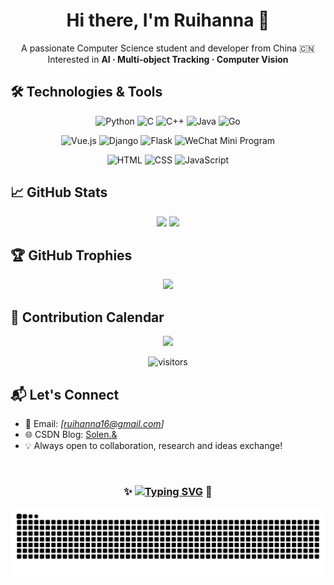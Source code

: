 <h1 align="center">Hi there, I'm Ruihanna 👋</h1>

<p align="center">
  A passionate Computer Science student and developer from China 🇨🇳<br>
  Interested in <strong>AI · Multi-object Tracking · Computer Vision</strong>
</p>

## 🛠️ Technologies & Tools

<div align="center">

![Python](https://img.shields.io/badge/Python-3776AB?style=flat&logo=python&logoColor=white)
![C](https://img.shields.io/badge/C-A8B9CC?style=flat&logo=c&logoColor=white)
![C++](https://img.shields.io/badge/C++-00599C?style=flat&logo=c%2b%2b&logoColor=white)
![Java](https://img.shields.io/badge/Java-007396?style=flat&logo=java&logoColor=white)
![Go](https://img.shields.io/badge/Go-00ADD8?style=flat&logo=go&logoColor=white)

![Vue.js](https://img.shields.io/badge/Vue.js-4FC08D?style=flat&logo=vue.js&logoColor=white)
![Django](https://img.shields.io/badge/Django-092E20?style=flat&logo=django&logoColor=white)
![Flask](https://img.shields.io/badge/Flask-000000?style=flat&logo=flask&logoColor=white)
![WeChat Mini Program](https://img.shields.io/badge/WeChat_Mini_Program-07C160?style=flat&logo=wechat&logoColor=white)

![HTML](https://img.shields.io/badge/HTML5-E34F26?style=flat&logo=html5&logoColor=white)
![CSS](https://img.shields.io/badge/CSS3-1572B6?style=flat&logo=css3&logoColor=white)
![JavaScript](https://img.shields.io/badge/JavaScript-F7DF1E?style=flat&logo=javascript&logoColor=black)

</div>

## 📈 GitHub Stats

<div align="center">
  <img src="https://github-readme-stats.vercel.app/api?username=Ruihanna&show_icons=true&theme=default" height="160">
  <img src="https://github-readme-stats.vercel.app/api/top-langs/?username=Ruihanna&layout=compact&theme=default" height="160">
</div>

## 🏆 GitHub Trophies

<p align="center">
  <img src="https://github-profile-trophy.vercel.app/?username=Ruihanna&theme=flat&row=1&column=6" />
</p>

## 🧠 Contribution Calendar

<p align="center">
  <img src="https://github-readme-activity-graph.vercel.app/graph?username=Ruihanna&theme=github" />
</p>

<div align="center">
  
  ![visitors](https://komarev.com/ghpvc/?username=Ruihanna&label=Profile%20Views&color=0e75b6&style=flat)
  
</div>


## 📬 Let's Connect

- 📮 Email: _[ruihanna16@gmail.com]_  
- 🌐 CSDN Blog: [Solen.&](https://blog.csdn.net/weixin_73558212)
- 💡 Always open to collaboration, research and ideas exchange!


<br/>

<h3 align="center">
  ✨ <a href="https://git.io/typing-svg"><img src="https://readme-typing-svg.demolab.com?font=Kanit&size=25&duration=4000&pause=1000&color=000000&vCenter=true&repeat=false&height=20&lines=Stay+Patient+and+Trust+Your+Journey" alt="Typing SVG" /></a> 🎈
</h3>


<picture>
  <source media="(prefers-color-scheme: dark)" srcset="https://raw.githubusercontent.com/RuiHanna/RuiHanna/output/github-contribution-grid-snake-dark.svg">
  <source media="(prefers-color-scheme: light)" srcset="https://raw.githubusercontent.com/RuiHanna/RuiHanna/output/github-contribution-grid-snake.svg">
  <img alt="github contribution grid snake animation" src="https://raw.githubusercontent.com/RuiHanna/RuiHanna/output/github-contribution-grid-snake.svg">
</picture>



<!--
**RuiHanna/RuiHanna** is a ✨ _special_ ✨ repository because its `README.md` (this file) appears on your GitHub profile.

Here are some ideas to get you started:

- 🔭 I’m currently working on ...
- 🌱 I’m currently learning ...
- 👯 I’m looking to collaborate on ...
- 🤔 I’m looking for help with ...
- 💬 Ask me about ...
- 📫 How to reach me: ...
- 😄 Pronouns: ...
- ⚡ Fun fact: ...
-->



